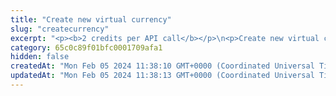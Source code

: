 ```yaml
---
title: "Create new virtual currency"
slug: "createcurrency"
excerpt: "<p><b>2 credits per API call</b></p>\n<p>Create new virtual currency with given supply stored in account. This will create Tatum internal virtual currency. Every virtual currency must be prefixed with <b>VC_</b>.</p>\n<p>Every virtual currency must be pegged to existing FIAT or supported cryptocurrency. 1 unit of virtual currency has then the same amount as 1 unit of the base currency it is pegged to. It is possible to set a custom base rate for the virtual currency. (baseRate = 2 => 1 VC unit = 2 basePair units)</p>\n<p>Tatum virtual currency acts as any other asset within Tatum. To create a fungible token, see the <a href=\"https://apidoc.tatum.io/tag/Fungible-Tokens-(ERC-20-or-compatible)#operation/Erc20Deploy\" target=\"_blank\">API for deploying a fungible token smart contract</a>.</p>\n<p>This operation returns the newly created Tatum Ledger account with an initial balance set to the virtual currency's total supply. Total supply can be changed in the future.</p>\n<p>Digital assets:</p>\n<ul>\n<li><b>USDC_MATIC</b> refers to contract <code>0x2791bca1f2de4661ed88a30c99a7a9449aa84174</code> on Polygon mainnet.</li>\n<li><b>USDC_MATIC_NATIVE</b> refers to contract <code>0x3c499c542cef5e3811e1192ce70d8cc03d5c3359</code> on Polygon mainnet.</li>\n</ul>"
category: 65c0c89f01bfc0001709afa1
hidden: false
createdAt: "Mon Feb 05 2024 11:38:10 GMT+0000 (Coordinated Universal Time)"
updatedAt: "Mon Feb 05 2024 11:38:13 GMT+0000 (Coordinated Universal Time)"
---
```

